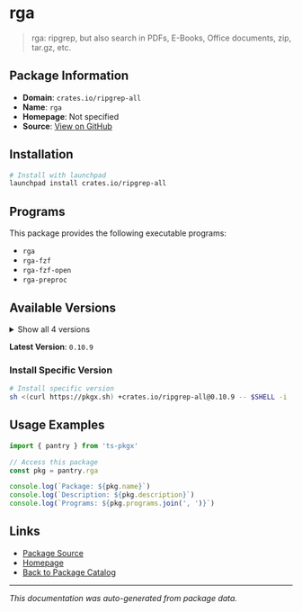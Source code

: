 # rga

> rga: ripgrep, but also search in PDFs, E-Books, Office documents, zip, tar.gz, etc.

## Package Information

- **Domain**: `crates.io/ripgrep-all`
- **Name**: `rga`
- **Homepage**: Not specified
- **Source**: [View on GitHub](https://github.com/pkgxdev/pantry/tree/main/projects/crates.io/ripgrep-all/package.yml)

## Installation

```bash
# Install with launchpad
launchpad install crates.io/ripgrep-all
```

## Programs

This package provides the following executable programs:

- `rga`
- `rga-fzf`
- `rga-fzf-open`
- `rga-preproc`

## Available Versions

<details>
<summary>Show all 4 versions</summary>

- `0.10.9`, `0.10.8`, `0.10.7`, `0.10.6`

</details>

**Latest Version**: `0.10.9`

### Install Specific Version

```bash
# Install specific version
sh <(curl https://pkgx.sh) +crates.io/ripgrep-all@0.10.9 -- $SHELL -i
```

## Usage Examples

```typescript
import { pantry } from 'ts-pkgx'

// Access this package
const pkg = pantry.rga

console.log(`Package: ${pkg.name}`)
console.log(`Description: ${pkg.description}`)
console.log(`Programs: ${pkg.programs.join(', ')}`)
```

## Links

- [Package Source](https://github.com/pkgxdev/pantry/tree/main/projects/crates.io/ripgrep-all/package.yml)
- [Homepage](#)
- [Back to Package Catalog](../../../package-catalog.md)

---

*This documentation was auto-generated from package data.*
